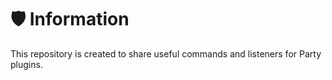 # 🛡️ Information

This repository is created to share useful commands and listeners for Party plugins.
